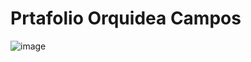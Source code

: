 # Prtafolio Orquidea Campos
![image](https://user-images.githubusercontent.com/37587788/45274228-1705ca80-b47c-11e8-92ac-ced9ad513097.png)